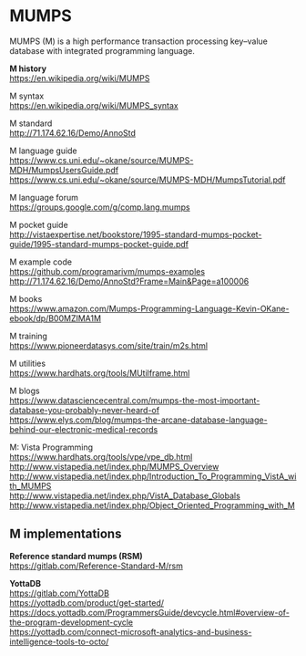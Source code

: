 # MUMPS
MUMPS (M) is a high performance transaction processing key–value database with integrated programming language.

__M history__  
https://en.wikipedia.org/wiki/MUMPS

M syntax  
https://en.wikipedia.org/wiki/MUMPS_syntax

M standard  
http://71.174.62.16/Demo/AnnoStd

M language guide  
https://www.cs.uni.edu/~okane/source/MUMPS-MDH/MumpsUsersGuide.pdf  
https://www.cs.uni.edu/~okane/source/MUMPS-MDH/MumpsTutorial.pdf

M language forum  
https://groups.google.com/g/comp.lang.mumps

M pocket guide    
http://vistaexpertise.net/bookstore/1995-standard-mumps-pocket-guide/1995-standard-mumps-pocket-guide.pdf

M example code  
https://github.com/programarivm/mumps-examples
http://71.174.62.16/Demo/AnnoStd?Frame=Main&Page=a100006


M books  
https://www.amazon.com/Mumps-Programming-Language-Kevin-OKane-ebook/dp/B00MZIMA1M

M training  
https://www.pioneerdatasys.com/site/train/m2s.html

M utilities  
https://www.hardhats.org/tools/MUtilframe.html

M blogs  
https://www.datasciencecentral.com/mumps-the-most-important-database-you-probably-never-heard-of  
https://www.elys.com/blog/mumps-the-arcane-database-language-behind-our-electronic-medical-records

M: Vista Programming  
https://www.hardhats.org/tools/vpe/vpe_db.html  
http://www.vistapedia.net/index.php/MUMPS_Overview  
http://www.vistapedia.net/index.php/Introduction_To_Programming_VistA_with_MUMPS  
http://www.vistapedia.net/index.php/VistA_Database_Globals  
http://www.vistapedia.net/index.php/Object_Oriented_Programming_with_M  

## M implementations  
__Reference standard mumps (RSM)__  
https://gitlab.com/Reference-Standard-M/rsm  

__YottaDB__  
https://gitlab.com/YottaDB  
https://yottadb.com/product/get-started/  
https://docs.yottadb.com/ProgrammersGuide/devcycle.html#overview-of-the-program-development-cycle  
https://yottadb.com/connect-microsoft-analytics-and-business-intelligence-tools-to-octo/







